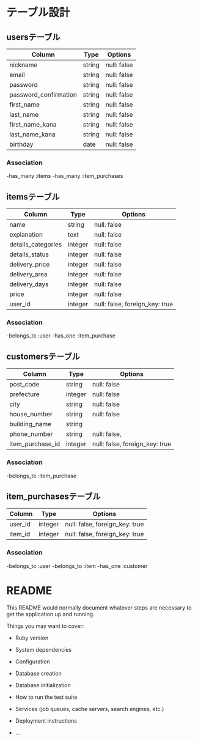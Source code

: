 # テーブル設計

## usersテーブル

| Column                | Type   | Options     |
| --------------------- | ------ | ----------- |
| nickname              | string | null: false |
| email                 | string | null: false | deviseで設定されているため記入不要
| password              | string | null: false | deviseで設定されているため記入不要
| password_confirmation | string | null: false | deviseで設定されているため記入不要
| first_name            | string | null: false |
| last_name             | string | null: false |
| first_name_kana       | string | null: false |
| last_name_kana        | string | null: false |
| birthday              | date   | null: false |

### Association
-has_many :items
-has_many :item_purchases


## itemsテーブル

| Column                | Type    | Options                         |
| --------------------- | ------  | ------------------------------- |
| name                  | string  | null: false                     |
| explanation           | text    | null: false                     |
| details_categories    | integer | null: false                     |
| details_status        | integer | null: false                     |
| delivery_price        | integer | null: false                     |
| delivery_area         | integer | null: false                     |
| delivery_days         | integer | null: false                     |
| price                 | integer | null: false                     |
| user_id               | integer | null: false, foreign_key: true  |

### Association
-belongs_to :user
-has_one :item_purchase


## customersテーブル

| Column                | Type    | Options                        |
| --------------------- | ------  | ------------------------------ |
| post_code             | string  | null: false                    |
| prefecture            | integer | null: false                    |
| city                  | string  | null: false                    |
| house_number          | string  | null: false                    |
| building_name         | string  |                                |
| phone_number          | string  | null: false,                   |                    
| item_purchase_id      | integer | null: false, foreign_key: true |                    

### Association
-belongs_to :item_purchase


## item_purchasesテーブル

| Column                | Type    | Options                        |
| --------------------- | ------  | ------------------------------ |
| user_id               | integer | null: false, foreign_key: true |
| item_id               | integer | null: false, foreign_key: true |


### Association

-belongs_to :user
-belongs_to :item
-has_one :customer










# README

This README would normally document whatever steps are necessary to get the
application up and running.

Things you may want to cover:

* Ruby version

* System dependencies

* Configuration

* Database creation

* Database initialization

* How to run the test suite

* Services (job queues, cache servers, search engines, etc.)

* Deployment instructions

* ...
